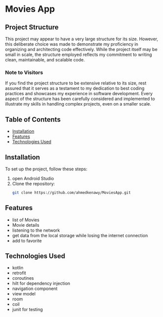 # Movies App

## Project Structure

This project may appear to have a very large structure for its size. However, this deliberate choice was made to demonstrate my proficiency in organizing and architecting code effectively. While the project itself may be small in scale, the structure employed reflects my commitment to writing clean, maintainable, and scalable code.

### Note to Visitors

If you find the project structure to be extensive relative to its size, rest assured that it serves as a testament to my dedication to best coding practices and showcases my experience in software development. Every aspect of the structure has been carefully considered and implemented to illustrate my skills in handling complex projects, even on a smaller scale.


## Table of Contents

- [Installation](#installation)
- [Features](#features)
- [Technologies Used](#technologies-used)


## Installation

To set up the project, follow these steps:

1. open Android Studio
2. Clone the repository:
   ```bash
   git clone https://github.com/ahmedkenawy/MoviesApp.git

## Features

- list of Movies
- Movie details
- listening to the network
- get data from the local storage while losing the internet connection
- add to favorite

## Technologies Used

- kotlin
- retrofit
- coroutines
- hilt for dependency injection
- navigation component
- view model
- room
- coil
- junit for testing


